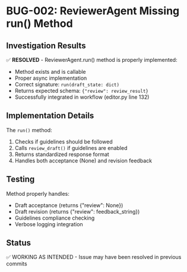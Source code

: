 # BUG-002: ReviewerAgent Missing run() Method

## Investigation Results

✅ **RESOLVED** - ReviewerAgent.run() method is properly implemented:

- Method exists and is callable
- Proper async implementation  
- Correct signature: `run(draft_state: dict)`
- Returns expected schema: `{"review": review_result}`
- Successfully integrated in workflow (editor.py line 132)

## Implementation Details

The `run()` method:
1. Checks if guidelines should be followed
2. Calls `review_draft()` if guidelines are enabled
3. Returns standardized response format
4. Handles both acceptance (None) and revision feedback

## Testing

Method properly handles:
- Draft acceptance (returns {"review": None})
- Draft revision (returns {"review": feedback_string})
- Guidelines compliance checking
- Verbose logging integration

## Status
✅ WORKING AS INTENDED - Issue may have been resolved in previous commits

